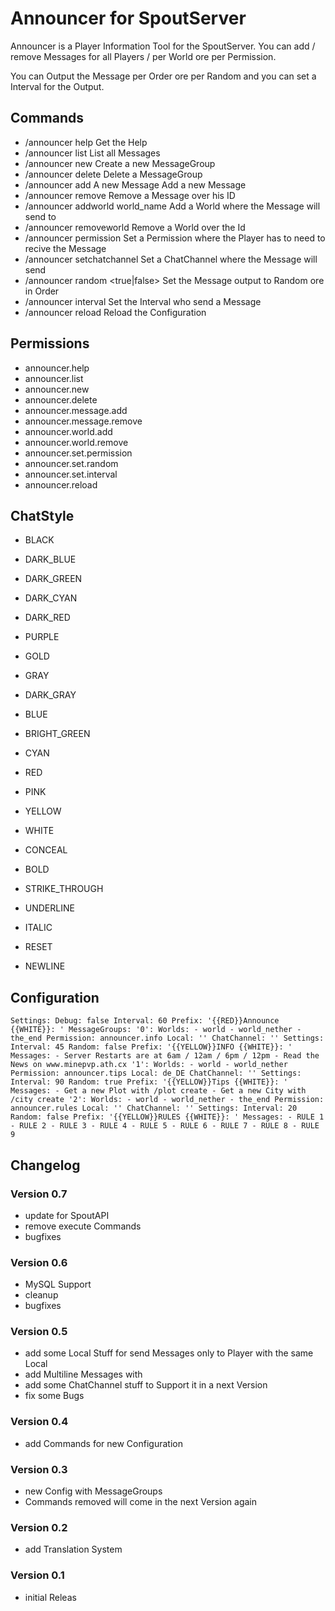 # Announcer for SpoutServer


Announcer is a Player Information Tool for the SpoutServer. You
can add / remove Messages for all Players / per World ore per Permission.

You can Output the Message per Order ore per Random and you can set a
Interval for the Output.

## Commands
- /announcer help
Get the Help
- /announcer list
List all Messages
- /announcer new
Create a new MessageGroup
- /announcer delete <MessageGroup Id>
Delete a MessageGroup
- /announcer add <MessageGroup Id> A new Message
Add a new Message
- /announcer remove <MessageGroup Id> <Message Id>
Remove a Message over his ID
- /announcer addworld <MessageGroup Id> world_name
Add a World where the Message will send to
- /announcer removeworld <MessageGroup Id> <World Id>
Remove a World over the Id
- /announcer permission <MessageGroup Id> <Permission>
Set a Permission where the Player has to need to recive the Message
- /announcer setchatchannel <MessageGroup Id> <chatchanell>
Set a ChatChannel where the Message will send
- /announcer random <MessageGroup Id> <true|false>
Set the Message output to Random ore in Order
- /announcer interval <MessageGroup Id> <time>
Set the Interval who send a Message
- /announcer reload
Reload the Configuration

## Permissions
- announcer.help
- announcer.list
- announcer.new
- announcer.delete
- announcer.message.add
- announcer.message.remove
- announcer.world.add
- announcer.world.remove
- announcer.set.permission
- announcer.set.random
- announcer.set.interval
- announcer.reload

## ChatStyle
- BLACK
- DARK_BLUE
- DARK_GREEN
- DARK_CYAN
- DARK_RED
- PURPLE
- GOLD
- GRAY
- DARK_GRAY
- BLUE
- BRIGHT_GREEN
- CYAN
- RED
- PINK
- YELLOW
- WHITE
- CONCEAL
- BOLD
- STRIKE_THROUGH
- UNDERLINE
- ITALIC
- RESET

- NEWLINE

## Configuration
``
Settings:
    Debug: false
    Interval: 60
    Prefix: '{{RED}}Announce {{WHITE}}: '
MessageGroups:
    '0':
        Worlds:
        - world
        - world_nether
        - the_end
        Permission: announcer.info
        Local: ''
        ChatChannel: ''
        Settings:
            Interval: 45
            Random: false
            Prefix: '{{YELLOW}}INFO {{WHITE}}: '
        Messages:
        - Server Restarts are at 6am / 12am / 6pm / 12pm
        - Read the News on www.minepvp.ath.cx
    '1':
        Worlds:
        - world
        - world_nether
        Permission: announcer.tips
        Local: de_DE
        ChatChannel: ''
        Settings:
            Interval: 90
            Random: true
            Prefix: '{{YELLOW}}Tips {{WHITE}}: '
        Messages:
        - Get a new Plot with /plot create
        - Get a new City with /city create
    '2':
        Worlds:
        - world
        - world_nether
        - the_end
        Permission: announcer.rules
        Local: ''
        ChatChannel: ''
        Settings:
            Interval: 20
            Random: false
            Prefix: '{{YELLOW}}RULES {{WHITE}}: '
        Messages:
        - RULE 1
        - RULE 2
        - RULE 3
        - RULE 4
        - RULE 5
        - RULE 6
        - RULE 7
        - RULE 8
        - RULE 9
``


## Changelog

### Version 0.7
- update for SpoutAPI
- remove execute Commands
- bugfixes

### Version 0.6
- MySQL Support
- cleanup
- bugfixes

### Version 0.5
- add some Local Stuff for send Messages only to Player with the same Local
- add Multiline Messages with <newline>
- add some ChatChannel stuff to Support it in a next Version
- fix some Bugs

### Version 0.4
- add Commands for new Configuration

### Version 0.3
- new Config with MessageGroups
- Commands removed will come in the next Version again

### Version 0.2
- add Translation System

### Version 0.1
- initial Releas